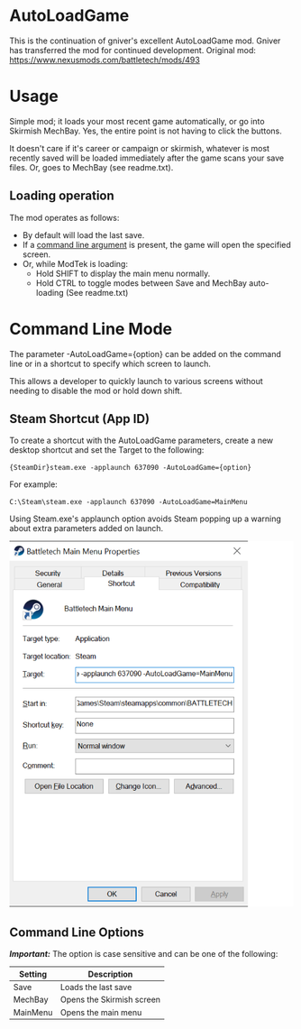# AutoLoadGame

This is the continuation of gniver's excellent AutoLoadGame mod.  Gniver has transferred the mod for continued development.
Original mod:  https://www.nexusmods.com/battletech/mods/493

# Usage
Simple mod; it loads your most recent game automatically, or go into Skirmish MechBay.  Yes, the entire point is not having to click the buttons.  

It doesn't care if it's career or campaign or skirmish, whatever is most recently saved will be loaded immediately after the game scans your save files.  Or, goes to MechBay (see readme.txt).

## Loading operation
The mod operates as follows:

* By default will load the last save.
* If a [command line argument](#command-line-options) is present, the game will open the specified screen.
* Or, while ModTek is loading:
  * Hold SHIFT to display the main menu normally.
  * Hold CTRL to toggle modes between Save and MechBay auto-loading (See readme.txt)


# Command Line Mode

The parameter -AutoLoadGame={option} can be added on the command line or in a shortcut to specify which screen to launch.

This allows a developer to quickly launch to various screens without needing to disable the mod or hold down shift.

## Steam Shortcut (App ID)
To create a shortcut with the AutoLoadGame parameters, create a new desktop shortcut and set the Target to the following:

```
{SteamDir}steam.exe -applaunch 637090 -AutoLoadGame={option}
```

For example: 
```
C:\Steam\steam.exe -applaunch 637090 -AutoLoadGame=MainMenu
```

Using Steam.exe's applaunch option avoids Steam popping up a warning about extra parameters added on launch.

![Shortcut image](Media/SteamShortcut.png)

## Command Line Options
_**Important:**_ The option is case sensitive and can be one of the following:

|Setting|Description|
|--|--|
Save | Loads the last save
MechBay | Opens the Skirmish screen
MainMenu | Opens the main menu

